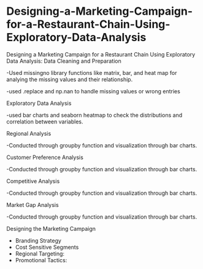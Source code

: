 # Designing-a-Marketing-Campaign-for-a-Restaurant-Chain-Using-Exploratory-Data-Analysis
Designing a Marketing Campaign for a Restaurant Chain Using Exploratory Data Analysis:
Data Cleaning and Preparation

-Used missingno library functions like matrix, bar, and heat map for analying the missing values and their relationship.

-used .replace and np.nan to handle missing values or wrong entries 

Exploratory Data Analysis

-used bar charts and seaborn heatmap to check the distributions and correlation between variables. 

Regional Analysis

-Conducted through groupby function and visualization through bar charts. 

Customer Preference Analysis

-Conducted through groupby function and visualization through bar charts.

Competitive Analysis

-Conducted through groupby function and visualization through bar charts.

Market Gap Analysis

-Conducted through groupby function and visualization through bar charts.

Designing the Marketing Campaign

- Branding Strategy
- Cost Sensitive Segments
- Regional Targeting:
- Promotional Tactics: 

